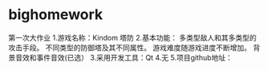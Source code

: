 # bighomework
第一次大作业
1.游戏名称：Kindom 塔防
2.基本功能：
多类型敌人和其多类型的攻击手段。
不同类型的防御塔及其不同属性。
游戏难度随游戏进度不断增加。
背景音效和事件音效(已选）
3.采用开发工具：Qt
4.无
5.项目github地址：
